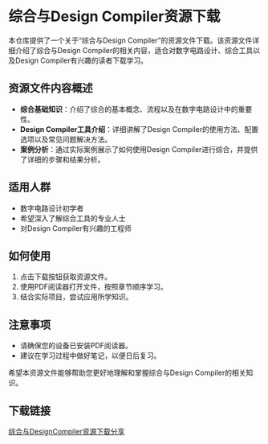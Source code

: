 # 综合与Design Compiler资源下载

本仓库提供了一个关于“综合与Design Compiler”的资源文件下载。该资源文件详细介绍了综合与Design Compiler的相关内容，适合对数字电路设计、综合工具以及Design Compiler有兴趣的读者下载学习。

## 资源文件内容概述

- **综合基础知识**：介绍了综合的基本概念、流程以及在数字电路设计中的重要性。
- **Design Compiler工具介绍**：详细讲解了Design Compiler的使用方法、配置选项以及常见问题解决方法。
- **案例分析**：通过实际案例展示了如何使用Design Compiler进行综合，并提供了详细的步骤和结果分析。

## 适用人群

- 数字电路设计初学者
- 希望深入了解综合工具的专业人士
- 对Design Compiler有兴趣的工程师

## 如何使用

1. 点击下载按钮获取资源文件。
2. 使用PDF阅读器打开文件，按照章节顺序学习。
3. 结合实际项目，尝试应用所学知识。

## 注意事项

- 请确保您的设备已安装PDF阅读器。
- 建议在学习过程中做好笔记，以便日后复习。

希望本资源文件能够帮助您更好地理解和掌握综合与Design Compiler的相关知识。

## 下载链接

[综合与DesignCompiler资源下载分享](https://pan.quark.cn/s/65a4c12f3288)